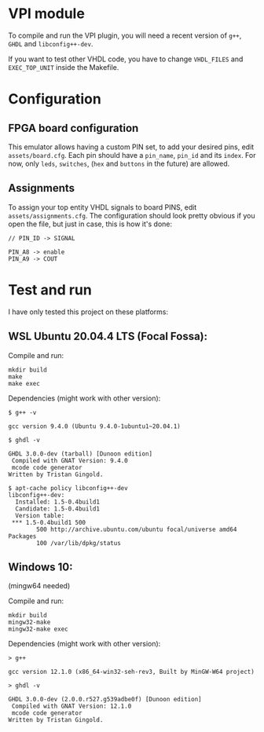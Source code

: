 # VPI module
To compile and run the VPI plugin, you will need a recent version of `g++`, `GHDL` and `libconfig++-dev`.

If you want to test other VHDL code, you have to change `VHDL_FILES` and `EXEC_TOP_UNIT` inside the Makefile.


# Configuration
## FPGA board configuration
This emulator allows having a custom PIN set, to add your desired pins, edit `assets/board.cfg`.
Each pin should have a `pin_name`, `pin_id` and its `index`.
For now, only `leds`, `switches`, (`hex` and `buttons` in the future) are allowed.

## Assignments
To assign your top entity VHDL signals to board PINS, edit `assets/assignments.cfg`.
The configuration should look pretty obvious if you open the file, but just in case, this is how it's done:
```
// PIN_ID -> SIGNAL

PIN_A8 -> enable
PIN_A9 -> COUT
```

# Test and run
I have only tested this project on these platforms:

## WSL Ubuntu 20.04.4 LTS (Focal Fossa):
Compile and run:
```
mkdir build
make
make exec
```

Dependencies (might work with other version):
```
$ g++ -v

gcc version 9.4.0 (Ubuntu 9.4.0-1ubuntu1~20.04.1)
```

```
$ ghdl -v

GHDL 3.0.0-dev (tarball) [Dunoon edition]
 Compiled with GNAT Version: 9.4.0
 mcode code generator
Written by Tristan Gingold.
```

```
$ apt-cache policy libconfig++-dev
libconfig++-dev:
  Installed: 1.5-0.4build1
  Candidate: 1.5-0.4build1
  Version table:
 *** 1.5-0.4build1 500
        500 http://archive.ubuntu.com/ubuntu focal/universe amd64 Packages
        100 /var/lib/dpkg/status
```

## Windows 10:
(mingw64 needed)

Compile and run:
```
mkdir build
mingw32-make
mingw32-make exec
```

Dependencies (might work with other version):
```
> g++ 

gcc version 12.1.0 (x86_64-win32-seh-rev3, Built by MinGW-W64 project)
```

```
> ghdl -v 

GHDL 3.0.0-dev (2.0.0.r527.g539adbe0f) [Dunoon edition]
 Compiled with GNAT Version: 12.1.0
 mcode code generator
Written by Tristan Gingold.
```

